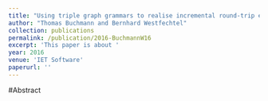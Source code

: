 ```yaml
---
title: "Using triple graph grammars to realise incremental round-trip engineering"
author: "Thomas Buchmann and Bernhard Westfechtel"
collection: publications
permalink: /publication/2016-BuchmannW16
excerpt: 'This paper is about '
year: 2016
venue: 'IET Software'
paperurl: ''
---
```


#Abstract
